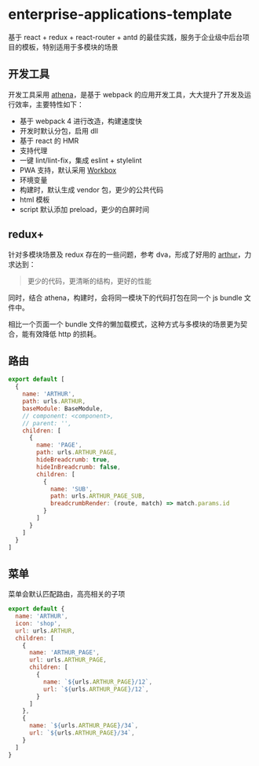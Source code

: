# enterprise-applications-template

基于 react + redux + react-router + antd 的最佳实践，服务于企业级中后台项目的模板，特别适用于多模块的场景

## 开发工具

开发工具采用 [athena](https://github.com/elephant-fe/athena)，是基于 webpack 的应用开发工具，大大提升了开发及运行效率，主要特性如下：

- 基于 webpack 4 进行改造，构建速度快
- 开发时默认分包，启用 dll
- 基于 react 的 HMR
- 支持代理
- 一键 lint/lint-fix，集成 eslint + stylelint
- PWA 支持，默认采用 [Workbox](https://developers.google.com/web/tools/workbox/)
- 环境变量
- 构建时，默认生成 vendor 包，更少的公共代码
- html 模板
- script 默认添加 preload，更少的白屏时间

## redux+

针对多模块场景及 redux 存在的一些问题，参考 dva，形成了好用的 [arthur](https://github.com/elephant-fe/arthur)，力求达到：

> 更少的代码，更清晰的结构，更好的性能

同时，结合 athena，构建时，会将同一模块下的代码打包在同一个 js bundle 文件中。

相比一个页面一个 bundle 文件的懒加载模式，这种方式与多模块的场景更为契合，能有效降低 http 的损耗。

## 路由

```JavaScript
export default [
  {
    name: 'ARTHUR',
    path: urls.ARTHUR,
    baseModule: BaseModule,                                            // 懒加载必须提供统一的入口
    // component: <component>,
    // parent: '',                                                     // 父路由，顶级默认是 HOME，其他默认根据路由层级进行制定
    children: [
      {
        name: 'PAGE',
        path: urls.ARTHUR_PAGE,
        hideBreadcrumb: true,                                          // 该路由页面中不显示面包屑
        hideInBreadcrumb: false,                                       // 面包屑中不显示这一层路由信息
        children: [
          {
            name: 'SUB',
            path: urls.ARTHUR_PAGE_SUB,
            breadcrumbRender: (route, match) => match.params.id        // 自定义面包屑信息
          }
        ]
      }
    ]
  }
]
```

## 菜单

菜单会默认匹配路由，高亮相关的子项

```JavaScript
export default {
  name: 'ARTHUR',
  icon: 'shop',
  url: urls.ARTHUR,
  children: [
    {
      name: 'ARTHUR_PAGE',
      url: urls.ARTHUR_PAGE,
      children: [
        {
          name: `${urls.ARTHUR_PAGE}/12`,
          url: `${urls.ARTHUR_PAGE}/12`,
        }
      ]
    },
    {
      name: `${urls.ARTHUR_PAGE}/34`,
      url: `${urls.ARTHUR_PAGE}/34`,
    }
  ]
}
```
